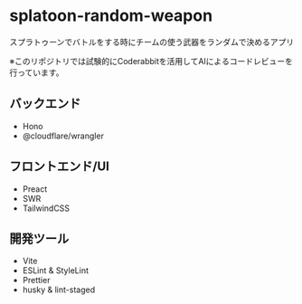 # splatoon-random-weapon

スプラトゥーンでバトルをする時にチームの使う武器をランダムで決めるアプリ

※このリポジトリでは試験的に​Coderabbit​を活用してAIによるコードレビューを行っています。

## バックエンド 
- Hono 
- ​@cloudflare/wrangler 

## フロントエンド/UI 
- ​Preact​ 
- ​SWR​ 
- ​TailwindCSS​ 

## 開発ツール 
- Vite​ 
- ​ESLint & StyleLint 
- ​Prettier 
- ​husky & lint-staged 
